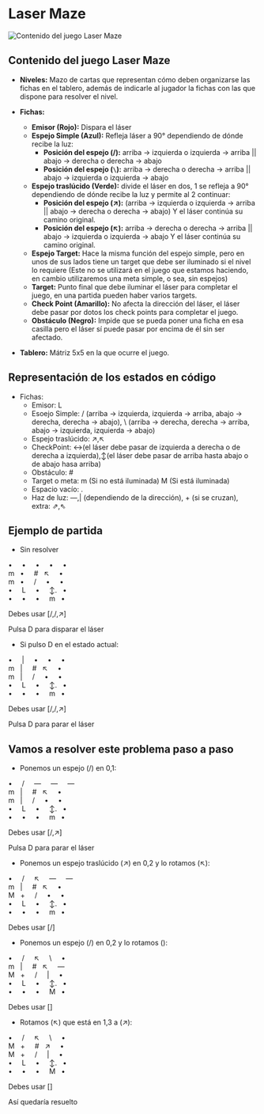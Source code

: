 # Laser Maze

![Contenido del juego Laser Maze](https://img.lakeshorelearning.com/is/image/OCProduction/ga104?wid=800&fmt=jpeg&qlt=85,1&pscan=auto&op_sharpen=0&resMode=sharp2&op_usm=1,0.65,6,0)

## Contenido del juego Laser Maze

- **Niveles:** Mazo de cartas que representan cómo deben organizarse las fichas en el tablero, además de indicarle al jugador la fichas con las que dispone para resolver el nivel.

- **Fichas:**

  - **Emisor (Rojo):** Dispara el láser
  - **Espejo Simple (Azul):** Refleja láser a 90° dependiendo de dónde recibe la luz:
    - **Posición del espejo (/):** arriba → izquierda o izquierda → arriba || abajo → derecha o derecha → abajo
    - **Posición del espejo (`\`):** arriba → derecha o derecha → arriba || abajo → izquierda o izquierda → abajo
  - **Espejo traslúcido (Verde):** divide el láser en dos, 1 se refleja a 90° dependiendo de dónde recibe la luz y permite al 2 continuar:
    - **Posición del espejo (↗):** (arriba → izquierda o izquierda → arriba || abajo → derecha o derecha → abajo) Y el láser continúa su camino original.
    - **Posición del espejo (↖):** arriba → derecha o derecha → arriba || abajo → izquierda o izquierda → abajo Y el láser continúa su camino original.
  - **Espejo Target:** Hace la misma función del espejo simple, pero en unos de sus lados tiene un target que debe ser iluminado si el nivel lo requiere (Este no se utilizará en el juego que estamos haciendo, en cambio utilizaremos una meta simple, o sea, sin espejos)
  - **Target:** Punto final que debe iluminar el láser para completar el juego, en una partida pueden haber varios targets.
  - **Check Point (Amarillo):** No afecta la dirección del láser, el láser debe pasar por dotos los check points para completar el juego.
  - **Obstáculo (Negro):** Impide que se pueda poner una ficha en esa casilla pero el láser sí puede pasar por encima de él sin ser afectado.

- **Tablero:** Mátriz 5x5 en la que ocurre el juego.

## Representación de los estados en código

- Fichas:
  - Emisor: L
  - Esoejo Simple: / (arriba → izquierda, izquierda → arriba, abajo → derecha, derecha → abajo), \ (arriba → derecha, derecha → arriba, abajo → izquierda, izquierda → abajo)
  - Espejo traslúcido: ↗,↖
  - CheckPoint: ↔(el láser debe pasar de izquierda a derecha o de derecha a izquierda),↕(el láser debe pasar de arriba hasta abajo o de abajo hasa arriba)
  - Obstáculo: #
  - Target o meta: m (Si no está iluminada) M (Si está iluminada)
  - Espacio vacío: .
  - Haz de luz: —,| (dependiendo de la dirección), + (si se cruzan), extra: ⇗,⇖

## Ejemplo de partida

- Sin resolver

• &nbsp; &nbsp; • &nbsp; &nbsp; • &nbsp; &nbsp; • &nbsp; &nbsp; •<br>
m &nbsp; • &nbsp; &nbsp; # &nbsp; ↖ &nbsp; &nbsp; •<br>
m &nbsp; • &nbsp; &nbsp; / &nbsp; &nbsp; • &nbsp; &nbsp; •<br>
• &nbsp; &nbsp; L &nbsp; &nbsp; • &nbsp; &nbsp; ↕. &nbsp; •<br>
• &nbsp; &nbsp; • &nbsp; &nbsp; • &nbsp; &nbsp; m &nbsp; •

Debes usar [/,/,↗]

Pulsa D para disparar el láser

- Si pulso D en el estado actual:

• &nbsp; &nbsp; | &nbsp; &nbsp; • &nbsp; &nbsp; • &nbsp; &nbsp; •<br>
m &nbsp; | &nbsp; &nbsp; # &nbsp; ↖ &nbsp; &nbsp; •<br>
m &nbsp; | &nbsp; &nbsp; / &nbsp; &nbsp; • &nbsp; &nbsp; •<br>
• &nbsp; &nbsp; L &nbsp; &nbsp; • &nbsp; &nbsp; ↕. &nbsp; •<br>
• &nbsp; &nbsp; • &nbsp; &nbsp; • &nbsp; &nbsp; m &nbsp; •

Debes usar [/,/,↗]

Pulsa D para parar el láser

## Vamos a resolver este problema paso a paso

- Ponemos un espejo (/) en 0,1:

• &nbsp; &nbsp; / &nbsp; &nbsp; — &nbsp; &nbsp; — &nbsp; &nbsp; —<br>
m &nbsp; | &nbsp; &nbsp; # &nbsp; ↖ &nbsp; &nbsp; •<br>
m &nbsp; | &nbsp; &nbsp; / &nbsp; &nbsp; • &nbsp; &nbsp; •<br>
• &nbsp; &nbsp; L &nbsp; &nbsp; • &nbsp; &nbsp; ↕. &nbsp; •<br>
• &nbsp; &nbsp; • &nbsp; &nbsp; • &nbsp; &nbsp; m &nbsp; •

Debes usar [/,↗]

Pulsa D para parar el láser

- Ponemos un espejo traslúcido (↗) en 0,2 y lo rotamos (↖):

• &nbsp; &nbsp; / &nbsp; &nbsp; ↖ &nbsp; &nbsp; — &nbsp; &nbsp; —<br>
m &nbsp; | &nbsp; &nbsp; # &nbsp; ↖ &nbsp; &nbsp; •<br>
M &nbsp; + &nbsp; &nbsp; / &nbsp; &nbsp; • &nbsp; &nbsp; •<br>
• &nbsp; &nbsp; L &nbsp; &nbsp; • &nbsp; &nbsp; ↕. &nbsp; •<br>
• &nbsp; &nbsp; • &nbsp; &nbsp; • &nbsp; &nbsp; m &nbsp; •

Debes usar [/]

- Ponemos un espejo (/) en 0,2 y lo rotamos (\):

• &nbsp; &nbsp; / &nbsp; &nbsp; ↖ &nbsp; &nbsp; \ &nbsp; &nbsp; •<br>
m &nbsp; | &nbsp; &nbsp; # &nbsp; ↖ &nbsp; &nbsp; —<br>
M &nbsp; + &nbsp; &nbsp; / &nbsp; &nbsp; | &nbsp; &nbsp; •<br>
• &nbsp; &nbsp; L &nbsp; &nbsp; • &nbsp; &nbsp; ↕. &nbsp; •<br>
• &nbsp; &nbsp; • &nbsp; &nbsp; • &nbsp; &nbsp; M &nbsp; •

Debes usar []

- Rotamos (↖) que está en 1,3 a (↗):

• &nbsp; &nbsp; / &nbsp; &nbsp; ↖ &nbsp; &nbsp; \ &nbsp; &nbsp; •<br>
M &nbsp; + &nbsp; &nbsp; # &nbsp; ↗ &nbsp; &nbsp; •<br>
M &nbsp; + &nbsp; &nbsp; / &nbsp; &nbsp; | &nbsp; &nbsp; •<br>
• &nbsp; &nbsp; L &nbsp; &nbsp; • &nbsp; &nbsp; ↕. &nbsp; •<br>
• &nbsp; &nbsp; • &nbsp; &nbsp; • &nbsp; &nbsp; M &nbsp; •

Debes usar []

Así quedaría resuelto
